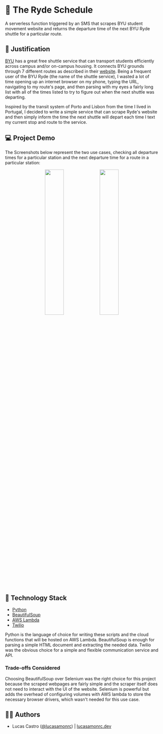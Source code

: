 # 🚌 The Ryde Schedule

A serverless function triggered by an SMS that scrapes BYU student movement website and returns the departure time of the next BYU Ryde shuttle for a particular route.

## 🎯 Justification

[BYU](https://www.byu.edu) has a great free shuttle service that can transport students efficiently across campus and/or on-campus housing. It connects BYU grounds through 7 different routes as described in their [website](https://studentmovement.byu.edu). Being a frequent user of the BYU Ryde (the name of the shuttle service), I wasted a lot of time opening up an internet browser on my phone, typing the URL, navigating to my route's page, and then parsing with my eyes a fairly long list with all of the times listed to try to figure out when the next shuttle was departing.

Inspired by the transit system of Porto and Lisbon from the time I lived in Portugal, I decided to write a simple service that can scrape Ryde's website and then simply inform the time the next shuttle will depart each time I text my current stop and route to the service.

## 💻 Project Demo

The Screenshots below represent the two use cases, checking all departure times for a particular station and the next departure time for a route in a particular station:

<p float="left" align="center">
  <img src="https://iili.io/HIu0O2j.png" width="35%" />
  <img src="https://iili.io/HIu0wrb.png" width="35%" /> 
</p>

## 🚀 Technology Stack

- [Python](https://www.python.org/)
- [BeautifulSoup](https://www.crummy.com/software/BeautifulSoup/)
- [AWS Lambda](https://aws.amazon.com/lambda/)
- [Twilio](https://www.twilio.com/)

Python is the language of choice for writing these scripts and the cloud functions that will be hosted on AWS Lambda. BeautifulSoup is enough for parsing a simple HTML document and extracting the needed data. Twilio was the obvious choice for a simple and flexible communication service and API.

### Trade-offs Considered

Choosing BeautifulSoup over Selenium was the right choice for this project because the scraped webpages are fairly simple and the scraper itself does not need to interact with the UI of the website. Selenium is powerful but adds the overhead of configuring volumes with AWS lambda to store the necessary browser drivers, which wasn't needed for this use case.

## 🧑‍💻 Authors

- Lucas Castro ([@lucasamonrc](https://github.com/lucasamonrc)) | [lucasamonrc.dev](https://lucasamonrc.dev)
